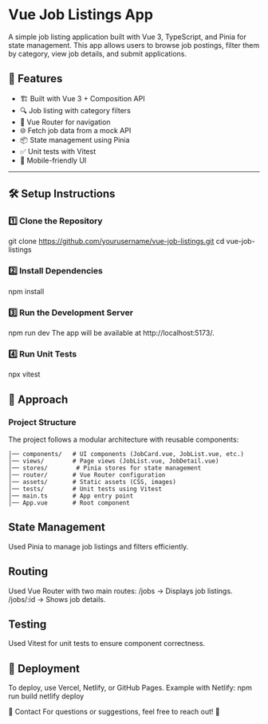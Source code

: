 # Vue Job Listings App

A simple job listing application built with Vue 3, TypeScript, and Pinia for state management. This app allows users to browse job postings, filter them by category, view job details, and submit applications.

## 🚀 Features

- 🏗 Built with Vue 3 + Composition API
- 🔍 Job listing with category filters
- 📌 Vue Router for navigation
- 🌐 Fetch job data from a mock API
- 📦 State management using Pinia
- ✅ Unit tests with Vitest
- 📱 Mobile-friendly UI

---

## 🛠️ Setup Instructions

### 1️⃣ Clone the Repository

git clone https://github.com/yourusername/vue-job-listings.git
cd vue-job-listings

### 2️⃣ Install Dependencies

npm install

### 3️⃣ Run the Development Server

npm run dev
The app will be available at http://localhost:5173/.

### 4️⃣ Run Unit Tests

npx vitest

## 📌 Approach

### Project Structure

The project follows a modular architecture with reusable components:

```src/
│── components/   # UI components (JobCard.vue, JobList.vue, etc.)
│── views/        # Page views (JobList.vue, JobDetail.vue)
│── stores/        # Pinia stores for state management
│── router/       # Vue Router configuration
│── assets/       # Static assets (CSS, images)
│── tests/        # Unit tests using Vitest
│── main.ts       # App entry point
│── App.vue       # Root component
```

## State Management

Used Pinia to manage job listings and filters efficiently.

## Routing

Used Vue Router with two main routes:
/jobs → Displays job listings.
/jobs/:id → Shows job details.

## Testing

Used Vitest for unit tests to ensure component correctness.

## 🎯 Deployment

To deploy, use Vercel, Netlify, or GitHub Pages. Example with Netlify:
npm run build
netlify deploy

📩 Contact
For questions or suggestions, feel free to reach out! 🚀
